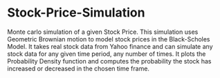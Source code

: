 # Stock-Price-Simulation
Monte carlo simulation of a given Stock Price. This simulation uses Geometric Brownian motion to model stock prices in the Black-Scholes Model. It takes real stock data from Yahoo finance and can simulate any stock data for any given time period, any number of times. It plots the Probability Density function and computes the probability the stock has increased or decreased in the chosen time frame.
